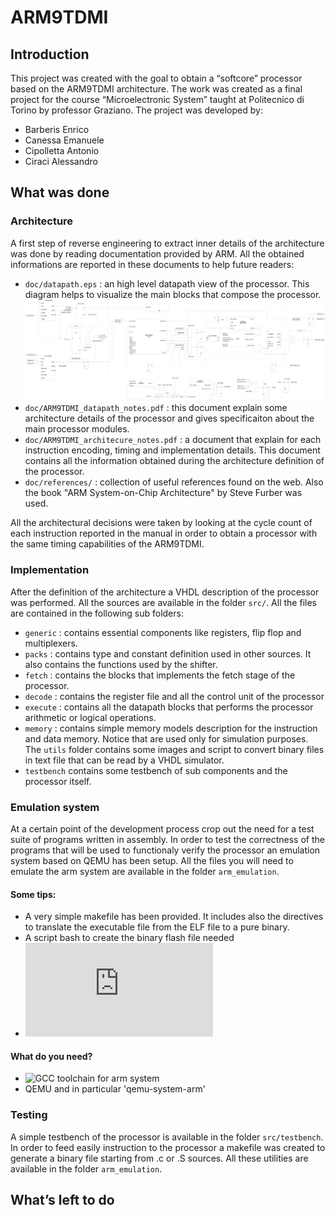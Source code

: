 # ARM9TDMI
## Introduction
This project was created with the goal to obtain a “softcore” processor based on the ARM9TDMI architecture.
The work was created as a final project for the course “Microelectronic System” taught at Politecnico di Torino by professor Graziano.
The project was developed by:
* Barberis Enrico
* Canessa Emanuele
* Cipolletta Antonio
* Ciraci Alessandro
## What was done
### Architecture
A first step of reverse engineering to extract inner details of the architecture was done by reading documentation provided by ARM. All the obtained informations are reported in these documents to help future readers:
* `doc/datapath.eps` : an high level datapath view of the processor. This diagram helps to visualize the main blocks that compose the processor.
![ARM9TDMI datapath](https://github.com/enbarberis/ARM9TDMI/raw/master/doc/datapath.jpg)
* `doc/ARM9TDMI_datapath_notes.pdf` : this document explain some architecture details of the processor and gives specificaiton about the main processor modules.
* `doc/ARM9TDMI_architecure_notes.pdf` : a document that explain for each instruction encoding, timing and implementation details. This document contains all the information obtained during the architecture definition of the processor.
* `doc/references/` : collection of useful references found on the web. Also the book "ARM System-on-Chip Architecture" by Steve Furber was used.

All the architectural decisions were taken by looking at the cycle count of each instruction reported in the manual in order to obtain a processor with the same timing capabilities of the ARM9TDMI.
### Implementation
After the definition of the architecture a VHDL description of the processor was performed. All the sources are available in the folder `src/`. All the files are contained in the following sub folders:
* `generic` : contains essential components like registers, flip flop and multiplexers.
* `packs` : contains type and constant definition used in other sources. It also contains the functions used by the shifter.
* `fetch` : contains the blocks that implements the fetch stage of the processor.
* `decode` : contains the register file and all the control unit of the processor
* `execute` : contains all the datapath blocks that performs the processor arithmetic or logical operations.
* `memory` : contains simple memory models description for the instruction and data memory. Notice that are used only for simulation purposes. The `utils` folder contains some images and script to convert binary files in text file that can be read by a VHDL simulator.
* `testbench` contains some testbench of sub components and the processor itself.

### Emulation system
At a certain point of the development process crop out the need for a test suite of programs written in assembly. 
In order to test the correctness of the programs that will be used to functionaly verify the processor an emulation system based on QEMU has been setup. All the files you will need to emulate the arm system are available in the folder `arm_emulation`. 
#### Some tips:
* A very simple makefile has been provided. It includes also the directives to translate the executable file from the ELF file to a pure binary.
* A script bash to create the binary flash file needed
* ![VERY GOOD REFERENCE](http://www.bravegnu.org/gnu-eprog/index.html#intro)
#### What do you need?
* ![GCC toolchain for arm system](https://developer.arm.com/open-source/gnu-toolchain/gnu-rm/downloads)
* QEMU and in particular 'qemu-system-arm'

### Testing
A simple testbench of the processor is available in the folder `src/testbench`. In order to feed easily instruction to the processor a makefile was created to generate a binary file starting from .c or .S sources. All these utilities are available in the folder `arm_emulation`.



## What’s left to do
